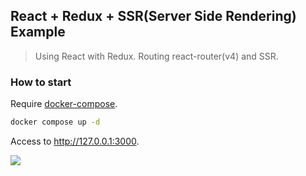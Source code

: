 ## React + Redux + SSR(Server Side Rendering) Example

> Using React with Redux. Routing react-router(v4) and SSR.

### How to start

Require [docker-compose](https://docs.docker.com/compose/).

```sh
docker compose up -d
```

Access to http://127.0.0.1:3000.

![](screen/cap.png)
